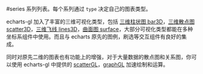 #series
系列列表。每个系列通过 `type` 决定自己的图表类型。

echarts-gl 加入了丰富的三维可视化类型，包括 [三维柱状图 bar3D](~series.bar3D)，[三维散点图 scatter3D](~series.scatter3D)，[三维飞线 lines3D](~series.lines3D)，[曲面图 surface](~series.surface)，大部分可视化类型都能在多种坐标系组件中使用。而且与 echarts 原先的图例，刷选等交互组件有良好的集成。

同时对原先二维的图表也有功能上的增强，对于大量数据的散点图和关系图，你可以使用 echarts-gl 中提供的 [scatterGL](~series.scatterGL)，[graphGL](~series.graphGL) 加速绘制和运算。
